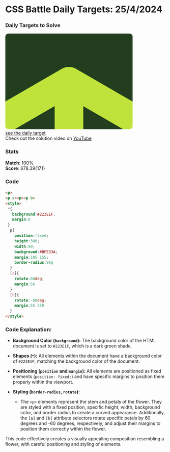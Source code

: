 # CSS Battle Daily Targets: 25/4/2024

### Daily Targets to Solve

![picture of daily target](./images/25.png)  
[see the daily target](https://cssbattle.dev/play/0h82AUyvZ4pkLXUbgtoK)  
Check out the solution video on [YouTube](https://www.youtube.com/watch?v=bM3BWq65J10)

### Stats

**Match**: 100%  
**Score**: 678.39{171}

### Code

```html
<p>
<p a><p><p b>
<style>
 *{
   background:#223E1F;
   margin:0
 }
  p{
    position:fixed;
    height:300;
    width:90;
    background:#BFE33A;
    margin:105 155;
    border-radius:90q
  }
  [a]{
    rotate:60deg;
    margin:56
  }
  [b]{
    rotate:-60deg;
    margin:55 250
  }
</style>
```

### Code Explanation:

- **Background Color (`background`):** The background color of the HTML document is set to `#223E1F`, which is a dark green shade.

- **Shapes (`*`):** All elements within the document have a background color of `#223E1F`, matching the background color of the document.

- **Positioning (`position` and `margin`):** All elements are positioned as fixed elements (`position: fixed;`) and have specific margins to position them properly within the viewport.

- **Styling (`border-radius`, `rotate`):** 
  - The `<p>` elements represent the stem and petals of the flower. They are styled with a fixed position, specific height, width, background color, and border radius to create a curved appearance. Additionally, the `[a]` and `[b]` attribute selectors rotate specific petals by 60 degrees and -60 degrees, respectively, and adjust their margins to position them correctly within the flower.

This code effectively creates a visually appealing composition resembling a flower, with careful positioning and styling of elements.